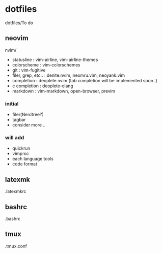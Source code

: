 # dotfiles
dotfiles/To do

## neovim
nvim/
- statusline : vim-airline, vim-airline-themes
- colorscheme : vim-colorschemes
- git : vim-fugitive
- filer, grep, etc.. : denite.nvim, neomru.vim, neoyank.vim
- completion : deoplete.nvim (tab completion will be implemented soon..)
- c completion : deoplete-clang
- markdown : vim-markdown, open-browser, previm

### initial
- filer(Nerdtree?)
- tagbar
- consider more ..

### will add
- quickrun
- vimproc
- each language tools
- code format

## latexmk
.latexmkrc

## bashrc
.bashrc

## tmux
.tmux.conf

